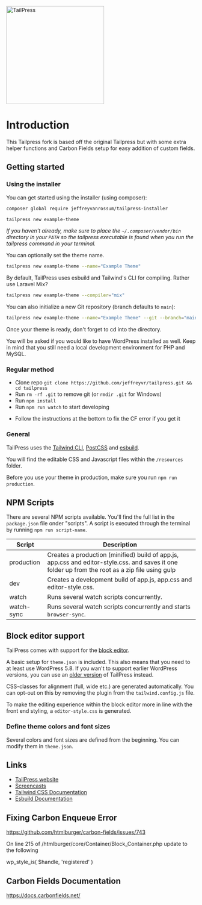<p><img src="http://tailpress.io/images/tailpress100.svg" width="260" alt="TailPress"></p>

# Introduction

This Tailpress fork is based off the original Tailpress but with some extra helper functions and Carbon Fields setup for easy addition of custom fields.

## Getting started

### Using the installer

You can get started using the installer (using composer):

```bash
composer global require jeffreyvanrossum/tailpress-installer

tailpress new example-theme
```

_If you haven't already, make sure to place the `~/.composer/vendor/bin` directory in your `PATH` so the tailpress executable is found when you run the tailpress command in your terminal._

You can optionally set the theme name.

```bash
tailpress new example-theme --name="Example Theme"
```

By default, TailPress uses esbuild and Tailwind's CLI for compiling. Rather use Laravel Mix?

```bash
tailpress new example-theme --compiler="mix"
```

You can also initialize a new Git repository (branch defaults to `main`):

```bash
tailpress new example-theme --name="Example Theme" --git --branch="main"
```

Once your theme is ready, don't forget to cd into the directory.

You will be asked if you would like to have WordPress installed as well. Keep in mind that you still need a local development environment for PHP and MySQL.

### Regular method

- Clone repo `git clone https://github.com/jeffreyvr/tailpress.git && cd tailpress`
- Run `rm -rf .git` to remove git (or `rmdir .git` for Windows)
- Run `npm install`
- Run `npm run watch` to start developing

* Follow the instructions at the bottom to fix the CF error if you get it

### General

TailPress uses the [Tailwind CLI](https://tailwindcss.com/docs/installation#using-tailwind-cli), [PostCSS](https://postcss.org) and [esbuild](https://esbuild.github.io).

You will find the editable CSS and Javascript files within the `/resources` folder.

Before you use your theme in production, make sure you run `npm run production`.

## NPM Scripts

There are several NPM scripts available. You'll find the full list in the `package.json` file onder "scripts". A script is executed through the terminal by running `npm run script-name`.

| Script     | Description                                                                                                                                      |
| ---------- | ------------------------------------------------------------------------------------------------------------------------------------------------ |
| production | Creates a production (minified) build of app.js, app.css and editor-style.css. and saves it one folder up from the root as a zip file using gulp |
| dev        | Creates a development build of app.js, app.css and editor-style.css.                                                                             |
| watch      | Runs several watch scripts concurrently.                                                                                                         |
| watch-sync | Runs several watch scripts concurrently and starts `browser-sync`.                                                                               |

## Block editor support

TailPress comes with support for the [block editor](https://wordpress.org/support/article/wordpress-editor/).

A basic setup for `theme.json` is included. This also means that you need to at least use WordPress 5.8. If you wan't to support earlier WordPress versions, you can use an [older version](https://github.com/jeffreyvr/tailpress/tree/0.1.1) of TailPress instead.

CSS-classes for alignment (full, wide etc.) are generated automatically. You can opt-out on this by removing the plugin from the `tailwind.config.js` file.

To make the editing experience within the block editor more in line with the front end styling, a `editor-style.css` is generated.

### Define theme colors and font sizes

Several colors and font sizes are defined from the beginning. You can modify them in `theme.json`.

## Links

- [TailPress website](https://tailpress.io)
- [Screencasts](https://www.youtube.com/playlist?list=PL6GBdOp044SHIOSCZejodwr1HcYsC43wG)
- [Tailwind CSS Documentation](https://tailwindcss.com/docs)
- [Esbuild Documentation](https://esbuild.github.io)

## Fixing Carbon Enqueue Error

https://github.com/htmlburger/carbon-fields/issues/743

On line 215 of /htmlburger/core/Container/Block_Container.php update to the following

wp_style_is( $handle, 'registered' )

## Carbon Fields Documentation

https://docs.carbonfields.net/
